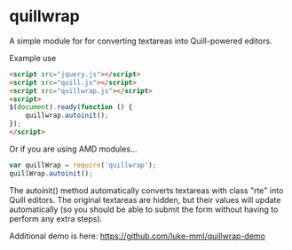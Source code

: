 # quillwrap
A simple module for for converting textareas into Quill-powered editors. 

Example use

```html
<script src="jquery.js"></script>
<script src="quill.js"></script>
<script src="quillwrap.js"></script>
<script>
$(document).ready(function () {
    quillwrap.autoinit();
});
</script>
```

Or if you are using AMD modules...

```javascript
var quillWrap = require('quillwrap');
quillWrap.autoinit();
```

The autoinit() method automatically converts textareas with class "rte" into Quill editors. The original textareas are hidden, but their values will update automatically (so you should be able to submit the form without having to perform any extra steps).

Additional demo is here: https://github.com/luke-mml/quillwrap-demo
